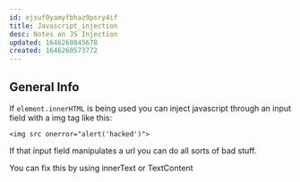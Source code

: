 ```yaml
---
id: ejsuf0yamyfbhaz9psry4if
title: Javascript_injection
desc: Notes on JS Injection
updated: 1646260845678
created: 1646260573772
---
```

## General Info

If `element.innerHTML` is being used you can inject javascript through an input field with a img tag like this:

`<img src onerror="alert('hacked')">`

If that input field manipulates a url you can do all sorts of bad stuff.

You can fix this by using innerText or TextContent
